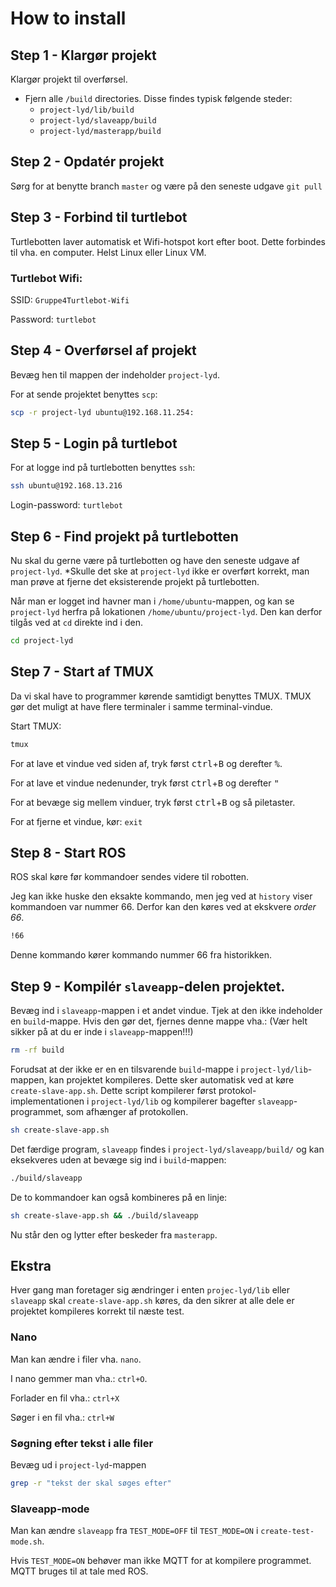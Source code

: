 # How to install

## Step 1 - Klargør projekt

Klargør projekt til overførsel.
* Fjern alle `/build` directories. Disse findes typisk følgende steder:
  * `project-lyd/lib/build`
  * `project-lyd/slaveapp/build`
  * `project-lyd/masterapp/build`


## Step 2 - Opdatér projekt

Sørg for at benytte branch `master` og være på den seneste udgave `git pull`


## Step 3 - Forbind til turtlebot

Turtlebotten laver automatisk et Wifi-hotspot kort efter boot. Dette forbindes
til vha. en computer. Helst Linux eller Linux VM.


### Turtlebot Wifi:

SSID: `Gruppe4Turtlebot-Wifi`

Password: `turtlebot`


## Step 4 - Overførsel af projekt

Bevæg hen til mappen der indeholder `project-lyd`.

For at sende projektet benyttes `scp`:

```bash
scp -r project-lyd ubuntu@192.168.11.254:
```


## Step 5 - Login på turtlebot

For at logge ind på turtlebotten benyttes `ssh`:

```bash
ssh ubuntu@192.168.13.216
```

Login-password: `turtlebot`


## Step 6 - Find projekt på turtlebotten

Nu skal du gerne være på turtlebotten og have den seneste udgave af `project-lyd`.
*Skulle det ske at `project-lyd` ikke er overført korrekt, man man prøve at fjerne
det eksisterende projekt på turtlebotten.

Når man er logget ind havner man i `/home/ubuntu`-mappen, og kan se `project-lyd`
herfra på lokationen `/home/ubuntu/project-lyd`. Den kan derfor tilgås ved at 
`cd` direkte ind i den.

```bash
cd project-lyd
```

## Step 7 - Start af TMUX

Da vi skal have to programmer kørende samtidigt benyttes TMUX. TMUX gør det 
muligt at have flere terminaler i samme terminal-vindue.

Start TMUX:
```bash
tmux
```

For at lave et vindue ved siden af, tryk først <kbd>ctrl</kbd>+<kbd>B</kbd> og derefter <kbd>%</kbd>.

For at lave et vindue nedenunder, tryk først <kbd>ctrl</kbd>+<kbd>B</kbd> og derefter <kbd>"</kbd>

For at bevæge sig mellem vinduer, tryk først <kbd>ctrl</kbd>+<kbd>B</kbd> og så piletaster.

For at fjerne et vindue, kør: `exit`

## Step 8 - Start ROS

ROS skal køre før kommandoer sendes videre til robotten.

Jeg kan ikke huske den eksakte kommando, men jeg ved at `history` viser kommandoen
var nummer 66. Derfor kan den køres ved at ekskvere *order 66*. 

```bash
!66
```

Denne kommando kører kommando nummer 66 fra historikken.


## Step 9 - Kompilér `slaveapp`-delen projektet.

Bevæg ind i `slaveapp`-mappen i et andet vindue. Tjek at den ikke indeholder en `build`-mappe.
Hvis den gør det, fjernes denne mappe vha.: (Vær helt sikker på at du er inde i `slaveapp`-mappen!!!)
```bash
rm -rf build
```

Forudsat at der ikke er en en tilsvarende `build`-mappe i `project-lyd/lib`-mappen,
kan projektet kompileres. Dette sker automatisk ved at køre `create-slave-app.sh`.
Dette script kompilerer først protokol-implementationen i `project-lyd/lib` og 
kompilerer bagefter `slaveapp`-programmet, som afhænger af protokollen.

```bash
sh create-slave-app.sh
```

Det færdige program, `slaveapp` findes i `project-lyd/slaveapp/build/` og kan
eksekveres uden at bevæge sig ind i `build`-mappen:
```bash
./build/slaveapp
```

De to kommandoer kan også kombineres på en linje:
```bash
sh create-slave-app.sh && ./build/slaveapp
```

Nu står den og lytter efter beskeder fra `masterapp`.


## Ekstra

Hver gang man foretager sig ændringer i enten `projec-lyd/lib` eller `slaveapp`
skal `create-slave-app.sh` køres, da den sikrer at alle dele er projektet 
kompileres korrekt til næste test.

### Nano

Man kan ændre i filer vha. `nano`.

I nano gemmer man vha.: `ctrl+O`.

Forlader en fil vha.: `ctrl+X`

Søger i en fil vha.: `ctrl+W`

### Søgning efter tekst i alle filer

Bevæg ud i `project-lyd`-mappen

```bash
grep -r "tekst der skal søges efter"
```

### Slaveapp-mode

Man kan ændre `slaveapp` fra `TEST_MODE=OFF` til `TEST_MODE=ON` i `create-test-mode.sh`.

Hvis `TEST_MODE=ON` behøver man ikke MQTT for at kompilere programmet. MQTT bruges
til at tale med ROS.
